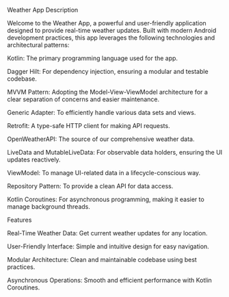 Weather App Description

Welcome to the Weather App, a powerful and user-friendly application designed to provide real-time weather updates.
Built with modern Android development practices, this app leverages the following technologies and architectural patterns:

Kotlin: The primary programming language used for the app.

Dagger Hilt: For dependency injection, ensuring a modular and testable codebase.

MVVM Pattern: Adopting the Model-View-ViewModel architecture for a clear separation of concerns and easier maintenance.

Generic Adapter: To efficiently handle various data sets and views.

Retrofit: A type-safe HTTP client for making API requests.

OpenWeatherAPI: The source of our comprehensive weather data.

LiveData and MutableLiveData: For observable data holders, ensuring the UI updates reactively.

ViewModel: To manage UI-related data in a lifecycle-conscious way.

Repository Pattern: To provide a clean API for data access.

Kotlin Coroutines: For asynchronous programming, making it easier to manage background threads.


Features


Real-Time Weather Data: Get current weather updates for any location.

User-Friendly Interface: Simple and intuitive design for easy navigation.

Modular Architecture: Clean and maintainable codebase using best practices.

Asynchronous Operations: Smooth and efficient performance with Kotlin Coroutines.
